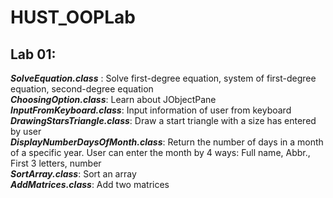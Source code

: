 # HUST_OOPLab
## Lab 01: 
***SolveEquation.class*** : Solve first-degree equation, system of first-degree equation, second-degree equation  
***ChoosingOption.class***: Learn about JObjectPane  
***InputFromKeyboard.class***: Input information of user from keyboard  
***DrawingStarsTriangle.class***: Draw a start triangle with a size has entered by user  
***DisplayNumberDaysOfMonth.class***: Return the number of days in a month of a specific year. User can enter the month by 4 ways: Full name, Abbr., First 3 letters, number  
***SortArray.class***: Sort an array  
***AddMatrices.class***: Add two matrices  
